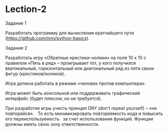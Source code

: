 # Lection-2
Задание 1

Разработать программу для вычисления кратчайшего пути (https://github.com/mnv/python-basics).

Задание 2

Разработать игру «Обратные крестики-нолики» на поле 10 x 10 с правилом «Пять в ряд» – проигрывает тот, у кого получился вертикальный, горизонтальный или диагональный ряд из пяти своих фигур (крестиков/ноликов).

Игра должна работать в режиме «человек против компьютера».

Игра может быть консольной или поддерживать графический интерфейс (будет плюсом, но не требуется).

При разработке игры учесть принцип DRY (don’t repeat yourself) – «не повторяйся».   То есть минимизировать повторяемость кода и повысить его переиспользуемость   за счет использования функций. Функции должны иметь свою зону ответственности.
